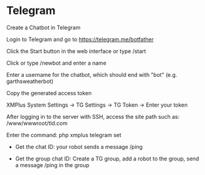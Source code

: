 # Telegram

Create a Chatbot in Telegram

Login to Telegram and go to https://telegram.me/botfather

Click the Start button in the web interface or type /start

Click or type /newbot and enter a name

Enter a username for the chatbot, which should end with "bot" (e.g. garthsweatherbot)

Copy the generated access token

XMPlus System Settings -> TG Settings -> TG Token -> Enter your token

After logging in to the server with SSH, access the site path such as: /www/wwwroot/tld.com

Enter the command: php xmplus telegram set

- Get the chat ID: your robot sends a message /ping

- Get the group chat ID: Create a TG group, add a robot to the group, send a message /ping in the group
